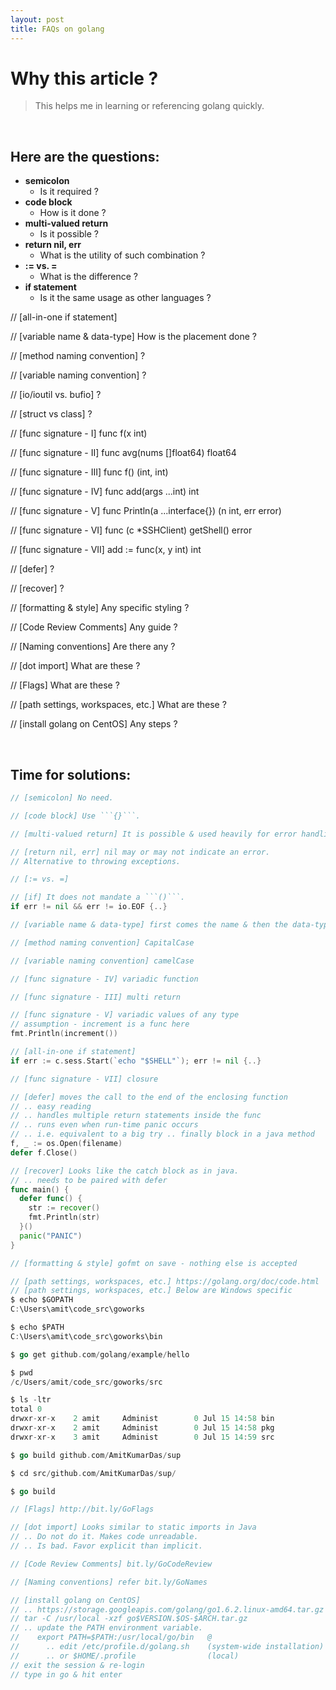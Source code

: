 ```yaml
---
layout: post
title: FAQs on golang
---
```


# Why this article ?

> This helps me in learning or referencing golang quickly.

<br />

## Here are the questions:

- **semicolon**
  - Is it required ?
- **code block**
  - How is it done ?
- **multi-valued return**
  - Is it possible ?
- **return nil, err**
  - What is the utility of such combination ?
- **:= vs. =** 
  - What is the difference ?
- **if statement**
  - Is it the same usage as other languages ?


// [all-in-one if statement]

// [variable name & data-type] How is the placement done ?

// [method naming convention] ?

// [variable naming convention] ?

// [io/ioutil vs. bufio] ?

// [struct vs class] ?

// [func signature - I]
func f(x int)

// [func signature - II]
func avg(nums []float64) float64

// [func signature - III]
func f() (int, int)

// [func signature - IV]
func add(args ...int) int

// [func signature - V]
func Println(a ...interface{}) (n int, err error)

// [func signature - VI]
func (c *SSHClient) getShell() error

// [func signature - VII]
add := func(x, y int) int

// [defer] ?

// [recover] ?

// [formatting & style] Any specific styling ?

// [Code Review Comments] Any guide ?

// [Naming conventions] Are there any ?

// [dot import] What are these ?

// [Flags] What are these ?

// [path settings, workspaces, etc.] What are these ?

// [install golang on CentOS] Any steps ?



<br />

## Time for solutions:

```go
// [semicolon] No need.

// [code block] Use ```{}```.

// [multi-valued return] It is possible & used heavily for error handling.

// [return nil, err] nil may or may not indicate an error.
// Alternative to throwing exceptions.

// [:= vs. =]

// [if] It does not mandate a ```()```.
if err != nil && err != io.EOF {..}

// [variable name & data-type] first comes the name & then the data-type.

// [method naming convention] CapitalCase

// [variable naming convention] camelCase

// [func signature - IV] variadic function

// [func signature - III] multi return

// [func signature - V] variadic values of any type
// assumption - increment is a func here
fmt.Println(increment())

// [all-in-one if statement]
if err := c.sess.Start(`echo "$SHELL"`); err != nil {..}

// [func signature - VII] closure

// [defer] moves the call to the end of the enclosing function
// .. easy reading
// .. handles multiple return statements inside the func
// .. runs even when run-time panic occurs
// .. i.e. equivalent to a big try .. finally block in a java method
f, _ := os.Open(filename)
defer f.Close()

// [recover] Looks like the catch block as in java.
// .. needs to be paired with defer
func main() {
  defer func() {
    str := recover()
    fmt.Println(str)
  }()
  panic("PANIC")
}

// [formatting & style] gofmt on save - nothing else is accepted

// [path settings, workspaces, etc.] https://golang.org/doc/code.html
// [path settings, workspaces, etc.] Below are Windows specific
$ echo $GOPATH
C:\Users\amit\code_src\goworks

$ echo $PATH
C:\Users\amit\code_src\goworks\bin

$ go get github.com/golang/example/hello

$ pwd
/c/Users/amit/code_src/goworks/src

$ ls -ltr
total 0
drwxr-xr-x    2 amit     Administ        0 Jul 15 14:58 bin
drwxr-xr-x    2 amit     Administ        0 Jul 15 14:58 pkg
drwxr-xr-x    3 amit     Administ        0 Jul 15 14:59 src

$ go build github.com/AmitKumarDas/sup

$ cd src/github.com/AmitKumarDas/sup/

$ go build

// [Flags] http://bit.ly/GoFlags

// [dot import] Looks similar to static imports in Java
// .. Do not do it. Makes code unreadable.
// .. Is bad. Favor explicit than implicit.

// [Code Review Comments] bit.ly/GoCodeReview

// [Naming conventions] refer bit.ly/GoNames

// [install golang on CentOS]
// .. https://storage.googleapis.com/golang/go1.6.2.linux-amd64.tar.gz
// tar -C /usr/local -xzf go$VERSION.$OS-$ARCH.tar.gz
// .. update the PATH environment variable.
//    export PATH=$PATH:/usr/local/go/bin   @
//      .. edit /etc/profile.d/golang.sh    (system-wide installation)
//      .. or $HOME/.profile                (local)
// exit the session & re-login
// type in go & hit enter
```
